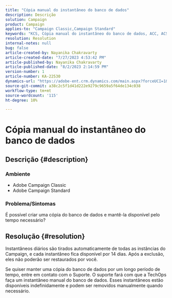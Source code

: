 ```yaml
---
title: "Cópia manual do instantâneo do banco de dados"
description: Descrição
solution: Campaign
product: Campaign
applies-to: "Campaign Classic,Campaign Standard"
keywords: "KCS, Cópia manual do instantâneo do banco de dados, ACC, ACS, "
resolution: Resolution
internal-notes: null
bug: false
article-created-by: Nayanika Chakravarty
article-created-date: "7/27/2023 4:53:42 PM"
article-published-by: Nayanika Chakravarty
article-published-date: "8/2/2023 2:14:59 PM"
version-number: 1
article-number: KA-22530
dynamics-url: "https://adobe-ent.crm.dynamics.com/main.aspx?forceUCI=1&pagetype=entityrecord&etn=knowledgearticle&id=d7f6e322-9e2c-ee11-bdf4-6045bd006149"
source-git-commit: a38c2c5f1d41d222e9279c9659a5f64de134c038
workflow-type: tm+mt
source-wordcount: '115'
ht-degree: 10%

---
```


# Cópia manual do instantâneo do banco de dados

## Descrição {#description}


### Ambiente

- Adobe Campaign Classic
- Adobe Campaign Standard


### Problema/Sintomas

É possível criar uma cópia do banco de dados e mantê-la disponível pelo tempo necessário?


## Resolução {#resolution}


Instantâneos diários são tirados automaticamente de todas as instâncias do Campaign, e cada instantâneo fica disponível por 14 dias. Após a exclusão, eles não poderão ser restaurados por você.

Se quiser manter uma cópia do banco de dados por um longo período de tempo, entre em contato com o Suporte. O suporte fará com que a TechOps faça um instantâneo manual do banco de dados. Esses instantâneos estão disponíveis indefinidamente e podem ser removidos manualmente quando necessário.
